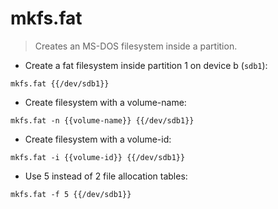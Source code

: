 # mkfs.fat

> Creates an MS-DOS filesystem inside a partition.

- Create a fat filesystem inside partition 1 on device b (`sdb1`):

`mkfs.fat {{/dev/sdb1}}`

- Create filesystem with a volume-name:

`mkfs.fat -n {{volume-name}} {{/dev/sdb1}}`

- Create filesystem with a volume-id:

`mkfs.fat -i {{volume-id}} {{/dev/sdb1}}`

- Use 5 instead of 2 file allocation tables:

`mkfs.fat -f 5 {{/dev/sdb1}}`
